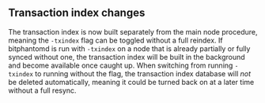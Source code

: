 Transaction index changes
-------------------------

The transaction index is now built separately from the main node procedure,
meaning the `-txindex` flag can be toggled without a full reindex. If bitphantomd
is run with `-txindex` on a node that is already partially or fully synced
without one, the transaction index will be built in the background and become
available once caught up. When switching from running `-txindex` to running
without the flag, the transaction index database will *not* be deleted
automatically, meaning it could be turned back on at a later time without a full
resync.
